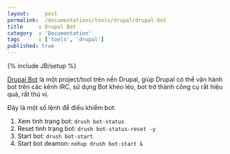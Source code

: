 ```yaml
---
layout:     post
permalink:  /documentations/tools/drupal/drupal-bot
title     : Drupal Bot
category  : 'Documentation'
tags      : ['tools', 'drupal']
published: true
---
```


{% include JB/setup %}

[Drupal Bot](http://drupal.org/project/bot) là một project/tool trên nền Drupal, giúp Drupal có thể vận hành bot trên các kênh IRC, sử dụng Bot khéo léo, bot trở thành công cụ rất hiệu quả, rất thú vị.

Đây là một số lệnh để điều khiểm bot:

1. Xem tình trạng bot: `drush bot-status`
1. Reset tình trạng bot: `drush bot-status-reset -y`
1. Start bot: `drush bot-start`
1. Start bot deamon: `nohup drush bot-start &`